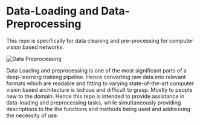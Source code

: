 # Data-Loading and Data-Preprocessing
This repo is specifically for data cleaning and pre-processing for computer vision based networks.

![Data Preprocessing](https://theaisummer.com/static/c87ba58f853030d2d956da4ab90db544/ee604/data-preprocessing.png)

Data Loading and preprocessing is one of the most significant parts of a deep-learning training pipeline. Hence converting raw data into relevant formats which are readable and fitting to varying state-of-the-art computer vision based architecture is tedious and difficult to grasp. Mostly to people new to the domain. Hence this repo is intended to provide assistance in data-loading and preprocessing tasks, while simultaneously providing descriptions to the the functions and methods being used and addressing the necessity of use.
